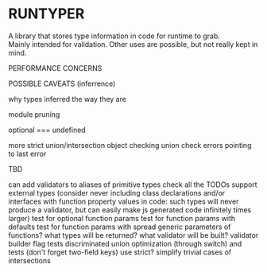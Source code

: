 # RUNTYPER

A library that stores type information in code for runtime to grab.  
Mainly intended for validation. Other uses are possible, but not really kept in mind.  

PERFORMANCE CONCERNS

POSSIBLE CAVEATS (inferrence)

why types inferred the way they are

module pruning

optional === undefined

more strict union/intersection object checking
union check errors pointing to last error

TBD

can add validators to aliases of primitive types
check all the TODOs
support external types (consider never including class declarations and/or interfaces with function property values in code: such types will never produce a validator, but can easily make js generated code infinitely times larger)
test for optional function params
test for function params with defaults
test for function params with spread
generic parameters of functions? what types will be returned? what validator will be built?
validator builder flag tests
discriminated union optimization (through switch) and tests (don't forget two-field keys)
use strict?
simplify trivial cases of intersections
